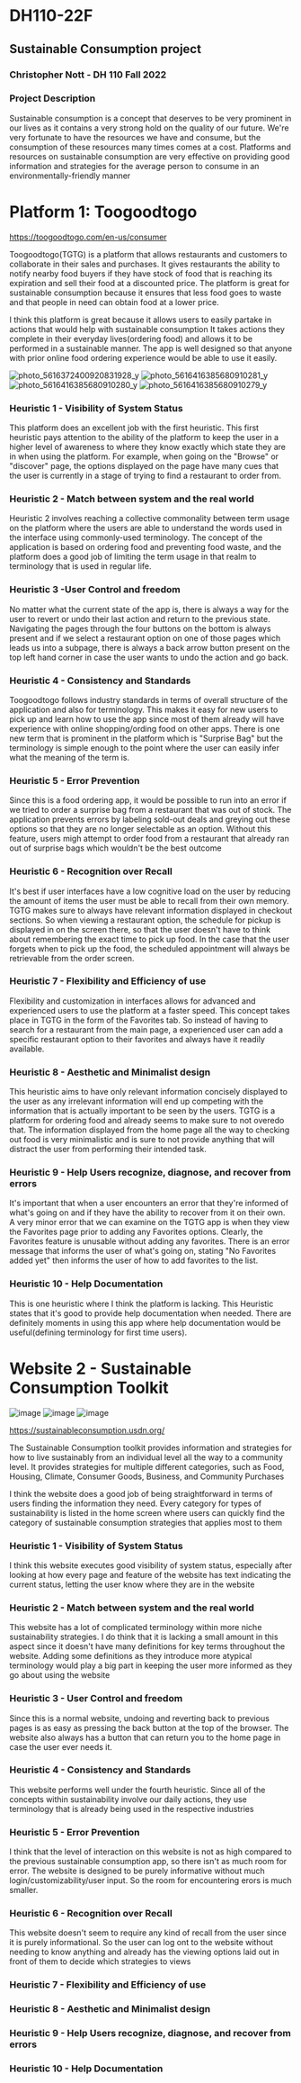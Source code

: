 # DH110-22F

## Sustainable Consumption project
### Christopher Nott - DH 110 Fall 2022

### Project Description
Sustainable consumption is a concept that deserves to be very prominent in our lives as it contains a very strong hold on the quality of our future. We're very fortunate to have the resources we have and consume, but the consumption of these resources many times comes at a cost. Platforms and resources on sustainable consumption are very effective on providing good information and strategies for the average person to consume in an environmentally-friendly manner


# Platform 1: Toogoodtogo
https://toogoodtogo.com/en-us/consumer

Toogoodtogo(TGTG) is a platform that allows restaurants and customers to collaborate in their sales and purchases. It gives restaurants the ability to notify nearby food buyers if they have stock of food that is reaching its expiration and sell their food at a discounted price. The platform is great for sustainable consumption because it ensures that less food goes to waste and that people in need can obtain food at a lower price.

I think this platform is great because it allows users to easily partake in actions that would help with sustainable consumption It takes actions they complete in their everyday lives(ordering food) and allows it to be performed in a sustainable manner. The app is well designed so that anyone with prior online food ordering experience would be able to use it easily.

![photo_5616372400920831928_y](https://user-images.githubusercontent.com/114601982/194008312-f5dfa287-b38d-4acd-9c7d-35b8f5a3176f.jpg)
![photo_5616416385680910281_y](https://user-images.githubusercontent.com/114601982/194008315-ecf3aca2-5304-47ff-9165-bc85e01ecf7f.jpg)
![photo_5616416385680910280_y](https://user-images.githubusercontent.com/114601982/194008316-bc8067c2-4ac2-4a3c-973e-16b161ac03a8.jpg)
![photo_5616416385680910279_y](https://user-images.githubusercontent.com/114601982/194008318-61d85fc9-c010-43f5-a6d5-6af909b8e763.jpg)

### Heuristic 1 - Visibility of System Status
This platform does an excellent job with the first heuristic. This first heuristic pays attention to the ability of the platform to keep the user in a higher level of awareness to where they know exactly which state they are in when using the platform. For example, when going on the "Browse" or "discover" page, the options displayed on the page have many cues that the user is currently in a stage of trying to find a restaurant to order from.

### Heuristic 2 - Match between system and the real world
Heuristic 2 involves reaching a collective commonality between term usage on the platform where the users are able to understand the words used in the interface using commonly-used terminology. The concept of the application is based on ordering food and preventing food waste, and the platform does a good job of limiting the term usage in that realm to terminology that is used in regular life.

### Heuristic 3 -User Control and freedom
No matter what the current state of the app is, there is always a way for the user to revert or undo their last action and return to the previous state. Navigating the pages through the four buttons on the bottom is always present and if we select a restaurant option on one of those pages which leads us into a subpage, there is always a back arrow button present on the top left hand corner in case the user wants to undo the action and go back.

### Heuristic 4 - Consistency and Standards 
Toogoodtogo follows industry standards in terms of overall structure of the application and also for terminology. This makes it easy for new users to pick up and learn how to use the app since most of them already will have experience with online shopping/ording food on other apps. There is one new term that is prominent in the platform which is "Surprise Bag" but the terminology is simple enough to the point where the user can easily infer what the meaning of the term is.

### Heuristic 5 - Error Prevention
Since this is a food ordering app, it would be possible to run into an error if we tried to order a surprise bag from a restaurant that was out of stock. The application prevents errors by labeling sold-out deals and greying out these options so that they are no longer selectable as an option. Without this feature, users migh attempt to order food from a restaurant that already ran out of surprise bags which wouldn't be the best outcome

### Heuristic 6 - Recognition over Recall
It's best if user interfaces have a low cognitive load on the user by reducing the amount of items the user must be able to recall from their own memory. TGTG makes sure to always have relevant information displayed in checkout sections. So when viewing a restaurant option, the schedule for pickup is displayed in on the screen there, so that the user doesn't have to think about remembering the exact time to pick up food. In the case that the user forgets when to pick up the food, the scheduled appointment will always be retrievable from the order screen.

### Heuristic 7 - Flexibility and Efficiency of use
Flexibility and customization in interfaces allows for advanced and experienced users to use the platform at a faster speed. This concept takes place in TGTG in the form of the Favorites tab. So instead of having to search for a restaurant from the main page, a experienced user can add a specific restaurant option to their favorites and always have it readily available.

### Heuristic 8 - Aesthetic and Minimalist design
This heuristic aims to have only relevant information concisely displayed to the user as any irrelevant information will end up competing with the information that is actually important to be seen by the users. TGTG is a platform for ordering food and already seems to make sure to not overedo that. The information displayed from the home page all the way to checking out food is very minimalistic and is sure to not provide anything that will distract the user from performing their intended task. 

### Heuristic 9 - Help Users recognize, diagnose, and recover from errors
It's important that when a user encounters an error that they're informed of what's going on and if they have the ability to recover from it on their own. A very minor error that we can examine on the TGTG app is when they view the Favorites page prior to adding any Favorites options. Clearly, the Favorites feature is unusable without adding any favorites. There is an error message that informs the user of what's going on, stating "No Favorites added yet" then informs the user of how to add favorites to the list.

### Heuristic 10 - Help Documentation 
This is one heuristic where I think the platform is lacking. This Heuristic states that it's good to provide help documentation when needed. There are definitely moments in using this app where help documentation would be useful(defining terminology for first time users).


# Website 2 - Sustainable Consumption Toolkit
![image](https://user-images.githubusercontent.com/114601982/194010992-1c2d8b0b-d9f4-4564-92d5-3ea5eb6877a4.png)
![image](https://user-images.githubusercontent.com/114601982/194011077-af7b471d-8623-4319-b5f8-bf8a6cf35665.png)
![image](https://user-images.githubusercontent.com/114601982/194011148-f4638ca8-ec3a-461d-828d-bad3d3eff75d.png)

https://sustainableconsumption.usdn.org/

The Sustainable Consumption toolkit provides information and strategies for how to live sustainably from an individual level all the way to a community level. It provides strategies for multiple different categories, such as Food, Housing, Climate, Consumer Goods, Business, and Community Purchases

I think the website does a good job of being straightforward in terms of users finding the information they need. Every category for types of sustainability is listed in the home screen where users can quickly find the category of sustainable consumption strategies that applies most to them

### Heuristic 1 - Visibility of System Status
I think this website executes good visibility of system status, especially after looking at how every page and feature of the website has text indicating the current status, letting the user know where they are in the website

### Heuristic 2 - Match between system and the real world
This website has a lot of complicated terminology within more niche sustainability strategies. I do think that it is lacking a small amount in this aspect since it doesn't have many definitions for key terms throughout the website. Adding some definitions as they introduce more atypical terminology would play a big part in keeping the user more informed as they go about using the website

### Heuristic 3 - User Control and freedom
Since this is a normal website, undoing and reverting back to previous pages is as easy as pressing the back button at the top of the browser. The website also always has a button that can return you to the home page in case the user ever needs it.

### Heuristic 4 - Consistency and Standards 
This website performs well under the fourth heuristic. Since all of the concepts within sustainability involve our daily actions, they use terminology that is already being used in the respective industries

### Heuristic 5 - Error Prevention
I think that the level of interaction on this website is not as high compared to the previous sustainable consumption app, so there isn't as much room for error. The website is designed to be purely informative without much login/customizability/user input. So the room for encountering erors is much smaller.

### Heuristic 6 - Recognition over Recall
This website doesn't seem to require any kind of recall from the user since it is purely informational. So the user can log ont to the website without needing to know anything and already has the viewing options laid out in front of them to decide which strategies to views

### Heuristic 7 - Flexibility and Efficiency of use


### Heuristic 8 - Aesthetic and Minimalist design
 

### Heuristic 9 - Help Users recognize, diagnose, and recover from errors


### Heuristic 10 - Help Documentation 

